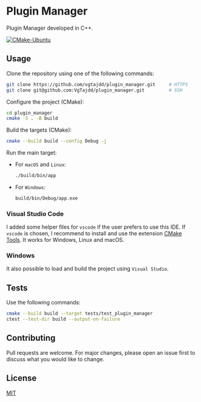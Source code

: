 # Plugin Manager

Plugin Manager developed in C++.

[![CMake-Ubuntu](https://github.com/VgTajdd/plugin_manager/actions/workflows/cmake_ubuntu.yml/badge.svg?branch=main&event=push)](https://github.com/VgTajdd/plugin_manager/actions/workflows/cmake_ubuntu.yml)

## Usage

Clone the repository using one of the following commands:

```bash
git clone https://github.com/vgtajdd/plugin_manager.git     # HTTPS
git clone git@github.com:VgTajdd/plugin_manager.git         # SSH
```

Configure the project (CMake):

```bash
cd plugin_manager
cmake -S . -B build
```

Build the targets (CMake):

```bash
cmake --build build --config Debug -j
```

Run the main target:

- For ```macOS``` and ```Linux```:

    ```bash
    ./build/bin/app
    ```

- For ```Windows```:

    ```bash
    build/bin/Debug/app.exe
    ```

### Visual Studio Code

I added some helper files for ```vscode``` if the user prefers to use this IDE. If ```vscode``` is chosen, I recommend to install and use the extension [CMake Tools](https://marketplace.visualstudio.com/items?itemName=ms-vscode.cmake-tools). It works for Windows, Linux and macOS.

### Windows

It also possible to load and build the project using ```Visual Studio```.

## Tests

Use the following commands:

```bash
cmake --build build --target tests/test_plugin_manager
ctest --test-dir build --output-on-failure
```
## Contributing

Pull requests are welcome. For major changes, please open an issue first to discuss what you would like to change.

## License

[MIT](https://choosealicense.com/licenses/mit/)
